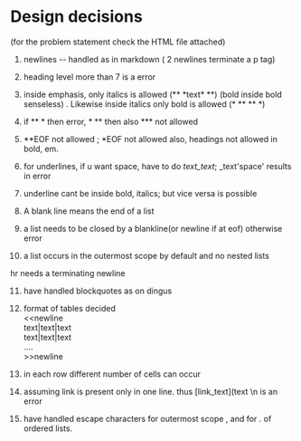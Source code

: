 # Design decisions
(for the problem statement check the HTML file attached)
1. newlines -- handled as in markdown ( 2 newlines terminate a p tag) 

2. heading level more than 7 is a error 

3. inside emphasis, only italics is allowed (\*\* \*text\* \*\*) (bold inside bold senseless) . Likewise inside italics only bold is allowed (\* \*\* \*\* \*) 

4. if \*\* \* then error, \* \*\* then also 
\*\*\* not allowed

5. \*\*EOF not allowed ; \*EOF not allowed
 also, headings not allowed in bold, em.

6. for underlines, if u want space, have to do _text_text_; _text'space' results in error 

7. underline cant be inside bold, italics; 
    but vice versa is possible

8. A blank line means the end of a list 

9. a list needs to be closed by a blankline(or newline if at eof) otherwise error
 

10. a list occurs in the outermost scope by default and no nested lists

hr needs a terminating newline

11. have handled blockquotes as on dingus 

12. format of tables decided   
<<newline  
text|text|text  
text|text|text  
....  
\>>newline   
13. in each row different number of cells can occur 

14. assuming link is present only in one line. thus 
[link_text](text \n   is an error

15. have handled escape characters for outermost scope , and for . of ordered lists.
